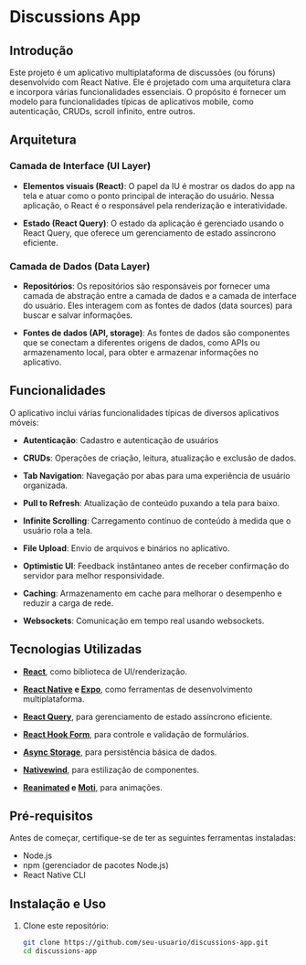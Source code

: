 # Discussions App

## Introdução

Este projeto é um aplicativo multiplataforma de discussões (ou fóruns) desenvolvido com React Native. Ele é projetado com uma arquitetura clara e incorpora várias funcionalidades essenciais. O propósito é fornecer um modelo para funcionalidades típicas de aplicativos mobile, como autenticação, CRUDs, scroll infinito, entre outros.

## Arquitetura

### Camada de Interface (UI Layer)

- **Elementos visuais (React)**: O papel da IU é mostrar os dados do app na tela e atuar como o ponto principal de interação do usuário. Nessa aplicação, o React é o responsável pela renderização e interatividade.

- **Estado (React Query)**: O estado da aplicação é gerenciado usando o React Query, que oferece um gerenciamento de estado assíncrono eficiente.

### Camada de Dados (Data Layer)

- **Repositórios**: Os repositórios são responsáveis por fornecer uma camada de abstração entre a camada de dados e a camada de interface do usuário. Eles interagem com as fontes de dados (data sources) para buscar e salvar informações.

- **Fontes de dados (API, storage)**: As fontes de dados são componentes que se conectam a diferentes origens de dados, como APIs ou armazenamento local, para obter e armazenar informações no aplicativo.

## Funcionalidades

O aplicativo inclui várias funcionalidades típicas de diversos aplicativos móveis:

- **Autenticação**: Cadastro e autenticação de usuários

- **CRUDs**: Operações de criação, leitura, atualização e exclusão de dados.

- **Tab Navigation**: Navegação por abas para uma experiência de usuário organizada.

- **Pull to Refresh**: Atualização de conteúdo puxando a tela para baixo.

- **Infinite Scrolling**: Carregamento contínuo de conteúdo à medida que o usuário rola a tela.

- **File Upload**: Envio de arquivos e binários no aplicativo.

- **Optimistic UI**: Feedback instântaneo antes de receber confirmação do servidor para melhor responsividade.

- **Caching**: Armazenamento em cache para melhorar o desempenho e reduzir a carga de rede.

- **Websockets**: Comunicação em tempo real usando websockets.

## Tecnologias Utilizadas

- **[React](https://react.dev)**, como biblioteca de UI/renderização.

- **[React Native](https://reactnative.dev/) e [Expo](https://expo.dev)**, como ferramentas de desenvolvimento multiplataforma.

- **[React Query](https://tanstack.com/query)**, para gerenciamento de estado assíncrono eficiente.

- **[React Hook Form](https://react-hook-form.com)**, para controle e validação de formulários.

- **[Async Storage](https://react-native-async-storage.github.io/async-storage/)**, para persistência básica de dados.

- **[Nativewind](https://www.nativewind.dev)**, para estilização de componentes.

- **[Reanimated](https://www.reanimated2.com) e [Moti](https://moti.fyi)**, para animações.

## Pré-requisitos

Antes de começar, certifique-se de ter as seguintes ferramentas instaladas:

- Node.js
- npm (gerenciador de pacotes Node.js)
- React Native CLI

## Instalação e Uso

1. Clone este repositório:

   ```bash
   git clone https://github.com/seu-usuario/discussions-app.git
   cd discussions-app
   ```

